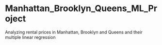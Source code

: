 # Manhattan_Brooklyn_Queens_ML_Project
Analyzing rental prices in Manhattan, Brooklyn and Queens and their multiple linear regression
